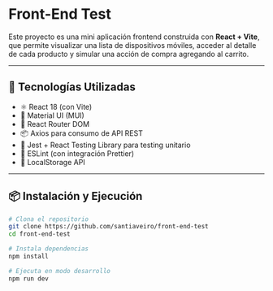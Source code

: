 # Front-End Test 

Este proyecto es una mini aplicación frontend construida con **React + Vite**, que permite visualizar una lista de dispositivos móviles, acceder al detalle de cada producto y simular una acción de compra agregando al carrito.

---

## 🚀 Tecnologías Utilizadas

- ⚛️ React 18 (con Vite)
- 🎨 Material UI (MUI)
- 📡 React Router DOM
- 📦 Axios para consumo de API REST
- 🧪 Jest + React Testing Library para testing unitario
- 🧹 ESLint (con integración Prettier)
- 💾 LocalStorage API 

---

## 📦 Instalación y Ejecución

```bash
# Clona el repositorio
git clone https://github.com/santiaveiro/front-end-test
cd front-end-test

# Instala dependencias
npm install

# Ejecuta en modo desarrollo
npm run dev
